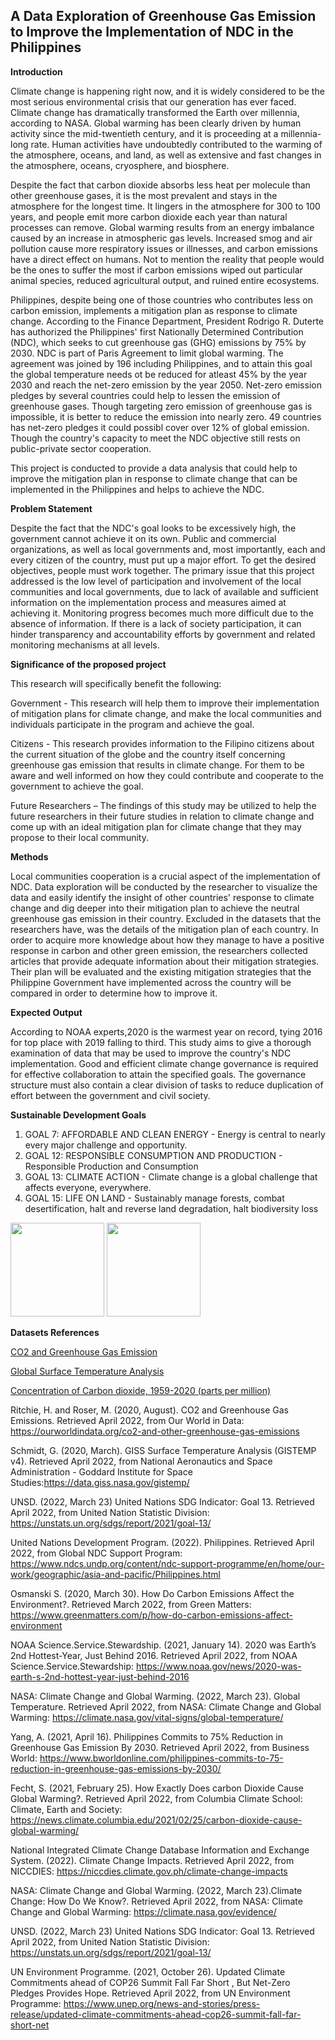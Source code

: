 ## **A Data Exploration of Greenhouse Gas Emission to Improve the Implementation of NDC in the Philippines**

**Introduction**

Climate change is happening right now, and it is widely considered to be the most serious environmental crisis that our generation has ever faced. Climate change has dramatically transformed the Earth over millennia, according to NASA. Global warming has been clearly driven by human activity since the mid-twentieth century, and it is proceeding at a millennia-long rate. Human activities have undoubtedly contributed to the warming of the atmosphere, oceans, and land, as well as extensive and fast changes in the atmosphere, oceans, cryosphere, and biosphere. 

Despite the fact that carbon dioxide absorbs less heat per molecule than other greenhouse gases, it is the most prevalent and stays in the atmosphere for the longest time. It lingers in the atmosphere for 300 to 100 years, and people emit more carbon dioxide each year than natural processes can remove. Global warming results from an energy imbalance caused by an increase in atmospheric gas levels. Increased smog and air pollution cause more respiratory issues or illnesses, and carbon emissions have a direct effect on humans. Not to mention the reality that people would be the ones to suffer the most if carbon emissions wiped out particular animal species, reduced agricultural output, and ruined entire ecosystems.

Philippines, despite being one of those countries who contributes less on carbon emission, implements a mitigation plan as response to climate change. According to the Finance Department, President Rodrigo R. Duterte has authorized the Philippines' first Nationally Determined Contribution (NDC), which seeks to cut greenhouse gas (GHG) emissions by 75% by 2030. NDC is part of Paris Agreement to limit global warming. The agreement was joined by 196 including Philippines, and to attain this goal the global temperature needs ot be reduced for atleast 45% by the year 2030 and reach the net-zero emission by the year 2050. Net-zero emission pledges by several countries could help to lessen the emission of greenhouse gases. Though targeting zero emission of greenhouse gas is impossible, it is better to reduce the emission into nearly zero. 49 countries has net-zero pledges it could possibl cover over 12% of global emission. Though the country's capacity to meet the NDC objective still rests on public-private sector cooperation. 

This project is conducted to provide a data analysis that could help to improve the mitigation plan in response to climate change that can be implemented in the Philippines and helps to achieve the NDC. 


**Problem Statement**

Despite the fact that the NDC's goal looks to be excessively high, the government cannot achieve it on its own. Public and commercial organizations, as well as local governments and, most importantly, each and every citizen of the country, must put up a major effort. To get the desired objectives, people must work together. The primary issue that this project addressed is the low level of participation and involvement of  the local communities and local governments, due to lack of available and sufficient information on the implementation process and measures aimed at achieving it. Monitoring progress becomes much more difficult due to the absence of information. If there is a lack of society participation, it can hinder transparency and accountability efforts by government and related monitoring mechanisms at all levels.

**Significance of the proposed project**

This research will specifically benefit the following:

Government - This research will help them to improve their implementation of mitigation plans for climate change, and make the local communities and individuals participate in the program and achieve the goal.  

Citizens - This research provides information to the Filipino citizens about the current situation of the globe and the country itself concerning greenhouse gas emission that results in climate change. For them to be aware and well informed on how they could contribute and cooperate to the government to achieve the goal.

Future Researchers – The findings of this study may be utilized to help the future researchers in their future studies in relation to climate change and come up with an ideal mitigation plan for climate change that they may propose to their local community.

**Methods**

Local communities cooperation is a crucial aspect of the implementation of NDC. Data exploration will be conducted by the researcher to visualize the data and easily identify the insight of other countries' response to climate change and dig deeper into their mitigation plan to achieve the neutral greenhouse gas emission in their country. Excluded in the datasets that the researchers have, was the details of the mitigation plan of each country. In order to acquire more knowledge about how they manage to have a positive response in carbon and other green  emission, the researchers collected articles that provide adequate information about their mitigation strategies. Their plan will be evaluated and the existing mitigation strategies that the Philippine Government have implemented across the country will be compared in order to determine how to improve it.

**Expected Output**

According to NOAA experts,2020 is the warmest year on record, tying 2016 for top place with 2019 falling to third. This study aims to give a thorough examination of data that may be used to improve the country's NDC implementation. Good and efficient climate change governance is required for effective collaboration to attain the specified goals. The governance structure must also contain a clear division of tasks to reduce duplication of effort between the government and civil society.

**Sustainable Development Goals**
1. GOAL 7: AFFORDABLE AND CLEAN ENERGY - Energy is central to nearly every major challenge and opportunity.
2. GOAL 12: RESPONSIBLE CONSUMPTION AND PRODUCTION - Responsible Production and Consumption
3. GOAL 13: CLIMATE ACTION - Climate change is a global challenge that affects everyone, everywhere.
4. GOAL 15: LIFE ON LAND - Sustainably manage forests, combat desertification, halt and reverse land degradation, halt biodiversity loss

<img src= "https://user-images.githubusercontent.com/102888960/171345565-5f662bab-4acd-4f96-8da1-eedea47b9e13.png" width="150" height="150">
<img src= "https://user-images.githubusercontent.com/102888960/171018002-4e4a4d63-5493-4c6d-9d8c-d0851890602b.png" width="150" height="150">


**Datasets References**

[CO2 and Greenhouse Gas Emission](https://github.com/marielzguerra/ITBA-3207_TeamCodePoltergiests/files/8424271/co2-emissions-and-gdp.2.xlsx)

[Global Surface Temperature Analysis](https://github.com/marielzguerra/ITBA-3207_TeamCodePoltergiests/files/8424269/GLB.Ts%2BdSST.xlsx)

[Concentration of Carbon dioxide, 1959-2020 (parts per million)](https://github.com/marielzguerra/ITBA-3207_TeamCodePoltergiests/files/8460662/download.xlsx)

Ritchie, H. and Roser, M. (2020, August).  CO2 and Greenhouse Gas Emissions.  Retrieved April 2022, from Our World in Data: https://ourworldindata.org/co2-and-other-greenhouse-gas-emissions

Schmidt, G. (2020, March). GISS Surface Temperature Analysis (GISTEMP v4). Retrieved April   2022,  from National Aeronautics and Space Administration - Goddard Institute for Space Studies:https://data.giss.nasa.gov/gistemp/

UNSD. (2022, March 23) United Nations SDG Indicator: Goal 13. Retrieved April 2022, from  United Nation Statistic Division: https://unstats.un.org/sdgs/report/2021/goal-13/

United Nations Development Program. (2022). Philippines. Retrieved April 2022, from Global NDC Support Program:  https://www.ndcs.undp.org/content/ndc-support-programme/en/home/our-work/geographic/asia-and-pacific/Philippines.html

Osmanski S. (2020, March 30). How Do Carbon Emissions Affect the Environment?. Retrieved March 2022, from Green Matters: https://www.greenmatters.com/p/how-do-carbon-emissions-affect-environment

NOAA Science.Service.Stewardship. (2021, January 14). 2020 was Earth’s 2nd Hottest-Year, Just Behind 2016. Retrieved April 2022, from NOAA Science.Service.Stewardship: https://www.noaa.gov/news/2020-was-earth-s-2nd-hottest-year-just-behind-2016

NASA: Climate Change and Global Warming. (2022, March 23). Global Temperature. Retrieved April 2022, from NASA: Climate Change and Global Warming: https://climate.nasa.gov/vital-signs/global-temperature/

Yang, A. (2021, April 16). Philippines Commits to 75% Reduction in Greenhouse Gas Emission By 2030. Retrieved April 2022, from Business World: https://www.bworldonline.com/philippines-commits-to-75-reduction-in-greenhouse-gas-emissions-by-2030/

Fecht, S. (2021, February 25). How Exactly Does carbon Dioxide Cause Global Warming?. Retrieved April 2022, from Columbia Climate School: Climate, Earth and Society: https://news.climate.columbia.edu/2021/02/25/carbon-dioxide-cause-global-warming/

National Integrated Climate Change Database Information and Exchange System. (2022). Climate Change Impacts. Retrieved April 2022, from NICCDIES: https://niccdies.climate.gov.ph/climate-change-impacts

NASA: Climate Change and Global Warming. (2022, March 23).Climate Change: How Do We Know?. Retrieved April 2022, from NASA: Climate Change and Global Warming: https://climate.nasa.gov/evidence/

UNSD. (2022, March 23) United Nations SDG Indicator: Goal 13. Retrieved April 2022, from United Nation Statistic Division: https://unstats.un.org/sdgs/report/2021/goal-13/

UN Environment Programme. (2021, October 26). Updated Climate Commitments ahead of COP26 Summit Fall Far Short , But Net-Zero Pledges Provides Hope. Retrieved April 2022, from UN Environment Programme: https://www.unep.org/news-and-stories/press-release/updated-climate-commitments-ahead-cop26-summit-fall-far-short-net
